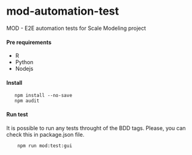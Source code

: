 # mod-automation-test
MOD - E2E automation tests for Scale Modeling project

#### Pre requirements

- R
- Python
- Nodejs

#### Install
 ```
    npm install --no-save
    npm audit
   ```


#### Run test
It is possible to run any tests throught of the BDD tags. Please, you can check this in package.json file.


```
    npm run mod:test:gui
   ```

